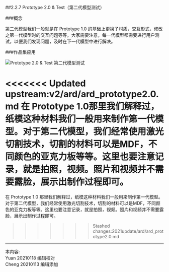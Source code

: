 
##2.2.7 Prototype 2.0 & Test（第二代模型测试）

###概念

第二代模型我们一般就是在 Prototype 1.0 的基础上更换了材质，交互形式，修改之第一代模型时的交互问题等等。大家需要注意，每一代模型都需要进行用户测试，以便我们发现问题，及时在下一代模型中进行解决。


###作品集应用

![ Prototype 2.0 & Test 第二代模型测试](http://kitpic.makebi.net/2021/ard_10.jpg)

<<<<<<< Updated upstream:v2/ard/ard_prototype2.0.md
在 Prototype 1.0那里我们解释过，纸模这种材料我们一般用来制作第一代模型。对于第二代模型，我们经常使用激光切割技术，切割的材料可以是MDF，不同颜色的亚克力板等等。这里也要注意记录，就是拍照，视频。照片和视频并不需要露脸，展示出制作过程即可。
=======
在 Prototype 1.0 那里我们解释过，纸模这种材料我们一般用来制作第一代模型。对于第二代模型，我们经常使用激光切割技术，切割的材料可以是MDF，不同颜色的亚克力板等等。这里也要注意记录，就是拍照，视频。照片和视频并不需要露脸，展示出制作过程即可。
>>>>>>> Stashed changes:2021update/ard/ard_prototype2.0.md


---
本内容:    
Yuan 20210118 编辑校对  
Cheng 20210113 编辑添加
